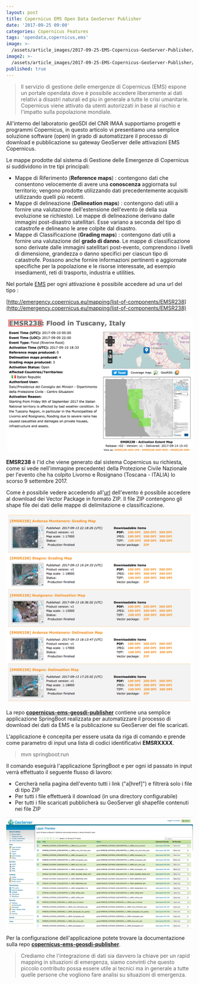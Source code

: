 ```yaml
---
layout: post
title: Copernicus EMS Open Data GeoServer Publisher
date: '2017-09-25 09:00'
categories: Copernicus Features
tags: 'opendata,copernicus,ems'
image: >-
  /assets/article_images/2017-09-25-EMS-Copernicus-GeoServer-Publisher/satellite-4.jpg
image2: >-
  /assets/article_images/2017-09-25-EMS-Copernicus-GeoServer-Publisher/satellite-4.jpg
published: true
---
```


>Il servizio di gestione delle emergenze di Copernicus (EMS) espone un portale opendata dove è possibile accedere liberamente ai dati relativi a disastri naturali ed piu in generale a tutte le crisi umanitarie. Copernicus viene attivato da utenti autorizzati in base al rischio e l'impatto sulla popolazione mondiale.

All'interno del laboratorio geoSDI del CNR IMAA supportiamo progetti e programmi Copernicus, in questo articolo vi presentiamo una semplice soluzione software (open) in grado di automatizzare il processo di download e pubblicazione su gateway GeoServer delle attivazioni EMS Copernicus.

Le mappe prodotte dal sistema di Gestione delle Emergenze di Copernicus si suddividono in tre tipi principali:

- Mappe di Riferimento (**Reference maps**) : contengono dati che consentono velocemente di avere una **conoscenza** aggiornata sul territorio; vengono prodotte utilizzando dati precedentemente acquisiti utilizzando quelli più recenti.
- Mappe di delineazione (**Delineation maps**) : contengono dati utili a fornire una valutazione dell'estensione dell'evento (e della sua evoluzione se richiesto). Le mappe di delineazione derivano dalle immagini post-disastro satellitari. Esse variano a seconda del tipo di catastrofe e delineano le aree colpite dal disastro.
- Mappe di Classificazione (**Grading maps**) : contengono dati utili a fornire una valutazione del **grado di danno**. Le mappe di classificazione sono derivate dalle immagini satellitari post-evento, comprendono i livelli di dimensione, grandezza o danno specifici per ciascun tipo di catastrofe. Possono anche fornire informazioni pertinenti e aggiornate specifiche per la popolazione e le risorse interessate, ad esempio insediamenti, reti di trasporto, industria e utilities.

Nel portale [EMS](http://emergency.copernicus.eu/) per ogni attivazione è possibile accedere ad una url del tipo :

[http://emergency.copernicus.eu/mapping/list-of-components/EMSR238](http://emergency.copernicus.eu/mapping/list-of-components/EMSR238)

![Dettagli dell'evento EMS](/assets/article_images/2017-09-25-EMS-Copernicus-GeoServer-Publisher/EMS-details.png)


**EMSR238** è l'id che viene generato dal sistema Copernicus su richiesta, come si vede nell'immagine precedente) della Protezione Civile Nazionale per l'evento che ha colpito Livorno e Rosignano (Toscana - ITALIA) lo scorso 9 settembre 2017.

Come è possibile vedere accedendo all'[url](http://emergency.copernicus.eu/mapping/list-of-components/EMSR238) dell'evento è possibile accedere al download dei Vector Package in formato ZIP. Il file ZIP contengono gli shape file dei dati delle mappe di delimitazione e classificazione.

![Mappe disponibili (Vector Package)](/assets/article_images/2017-09-25-EMS-Copernicus-GeoServer-Publisher/EMS-VectorPackage.png)

La repo [**copernicus-ems-geosdi-publisher**](https://github.com/geosdi/copernicus-ems-geosdi-publisher "https://github.com/geosdi/copernicus-ems-geosdi-publisher") contiene una semplice applicazione SpringBoot realizzata per automatizzare il processo di download dei dati da EMS e la publicazione su GeoServer dei file scaricati.

L'applicazione è concepita per essere usata da riga di comando e prende come parametro di input una lista di codici identificativi **EMSRXXXX**.

> mvn springboot:run

Il comando eseguirà l'applicazione SpringBoot e per ogni id passato in input verrà effettuato il seguente flusso di lavoro:

- Cercherà nella pagina dell'evento tutti i link ("a[href]") e filtrerà solo i file di tipo ZIP
- Per tutti i file effettuerà il download (in una directory configurabile)
- Per tutti i file scaricati pubblicherà su GeoServer gli shapefile contenuti nei file ZIP

![Dati EMS importati su GeoServer](/assets/article_images/2017-09-25-EMS-Copernicus-GeoServer-Publisher/geoserver-ems-published-layers.png)


Per la configurazione dell'applicazione potete trovare la documentazione sulla repo [**copernicus-ems-geosdi-publisher**](https://github.com/geosdi/copernicus-ems-geosdi-publisher).

> Crediamo che l'integrazione di dati sia davvero la chiave per un rapid mapping in situazioni di emergenza, siamo convinti che questo piccolo contributo possa essere utile ai tecnici ma in generale a tutte quelle persone che vogliono fare analisi su situazioni di emergenza.
